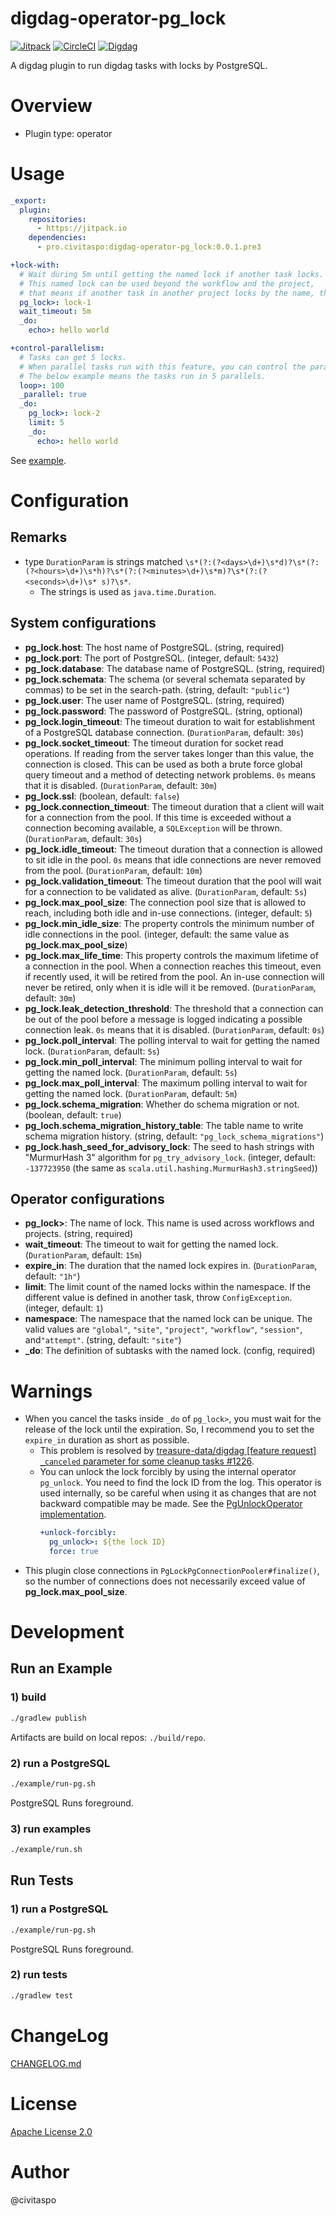 # digdag-operator-pg_lock
[![Jitpack](https://jitpack.io/v/pro.civitaspo/digdag-operator-pg_lock.svg)](https://jitpack.io/#pro.civitaspo/digdag-operator-pg_lock) [![CircleCI](https://circleci.com/gh/civitaspo/digdag-operator-pg_lock.svg?style=shield)](https://circleci.com/gh/civitaspo/digdag-operator-pg_lock) [![Digdag](https://img.shields.io/badge/digdag-v0.9.39-brightgreen.svg)](https://github.com/treasure-data/digdag/releases/tag/v0.9.39)

A digdag plugin to run digdag tasks with locks by PostgreSQL.

# Overview

- Plugin type: operator

# Usage

```yaml
_export:
  plugin:
    repositories:
      - https://jitpack.io
    dependencies:
      - pro.civitaspo:digdag-operator-pg_lock:0.0.1.pre3

+lock-with:
  # Wait during 5m until getting the named lock if another task locks.
  # This named lock can be used beyond the workflow and the project,
  # that means if another task in another project locks by the name, this task waits until the lock is released.
  pg_lock>: lock-1
  wait_timeout: 5m
  _do:
    echo>: hello world

+control-parallelism:
  # Tasks can get 5 locks.
  # When parallel tasks run with this feature, you can control the parallelism.
  # The below example means the tasks run in 5 parallels.
  loop>: 100
  _parallel: true
  _do:
    pg_lock>: lock-2  
    limit: 5
    _do:
      echo>: hello world
```

See [example](./example).

# Configuration

## Remarks

- type `DurationParam` is strings matched `\s*(?:(?<days>\d+)\s*d)?\s*(?:(?<hours>\d+)\s*h)?\s*(?:(?<minutes>\d+)\s*m)?\s*(?:(?<seconds>\d+)\s*
s)?\s*`.
  - The strings is used as `java.time.Duration`.
  
## System configurations

- **pg_lock.host**: The host name of PostgreSQL. (string, required)
- **pg_lock.port**: The port of PostgreSQL. (integer, default: `5432`)
- **pg_lock.database**: The database name of PostgreSQL. (string, required)
- **pg_lock.schemata**: The schema (or several schemata separated by commas) to be set in the search-path. (string, default: `"public"`)
- **pg_lock.user**: The user name of PostgreSQL. (string, required)
- **pg_lock.password**: The password of PostgreSQL. (string, optional)
- **pg_lock.login_timeout**: The timeout duration to wait for establishment of a PostgreSQL database connection. (`DurationParam`, default: `30s`)
- **pg_lock.socket_timeout**: The timeout duration for socket read operations. If reading from the server takes longer than this value, the connection is closed. This can be used as both a brute force global query timeout and a method of detecting network problems. `0s` means that it is disabled. (`DurationParam`, default: `30m`)
- **pg_lock.ssl**: (boolean, default: `false`)
- **pg_lock.connection_timeout**: The timeout duration that a client will wait for a connection from the pool. If this time is exceeded without a connection becoming available, a `SQLException` will be thrown. (`DurationParam`, default: `30s`)
- **pg_lock.idle_timeout**: The timeout duration that a connection is allowed to sit idle in the pool. `0s` means that idle connections are never removed from the pool. (`DurationParam`, default: `10m`)
- **pg_lock.validation_timeout**: The timeout duration that the pool will wait for a connection to be validated as alive. (`DurationParam`, default: `5s`)
- **pg_lock.max_pool_size**: The connection pool size that is allowed to reach, including both idle and in-use connections. (integer, default: `5`)
- **pg_lock.min_idle_size**: The property controls the minimum number of idle connections in the pool. (integer, default: the same value as **pg_lock.max_pool_size**)
- **pg_lock.max_life_time**: This property controls the maximum lifetime of a connection in the pool. When a connection reaches this timeout, even if recently used, it will be retired from the pool. An in-use connection will never be retired, only when it is idle will it be removed. (`DurationParam`, default: `30m`)
- **pg_lock.leak_detection_threshold**: The threshold that a connection can be out of the pool before a message is logged indicating a possible connection leak. `0s` means that it is disabled. (`DurationParam`, default: `0s`)
- **pg_lock.poll_interval**: The polling interval to wait for getting the named lock. (`DurationParam`, default: `5s`)
- **pg_lock.min_poll_interval**: The minimum polling interval to wait for getting the named lock. (`DurationParam`, default: `5s`)
- **pg_lock.max_poll_interval**: The maximum polling interval to wait for getting the named lock. (`DurationParam`, default: `5m`)
- **pg_lock.schema_migration**: Whether do schema migration or not. (boolean, default: `true`)
- **pg_loch.schema_migration_history_table**: The table name to write schema migration history. (string, default: `"pg_lock_schema_migrations"`)
- **pg_lock.hash_seed_for_advisory_lock**: The seed to hash strings with "MurmurHash 3" algorithm for `pg_try_advisory_lock`. (integer, default: `-137723950` (the same as `scala.util.hashing.MurmurHash3.stringSeed`))


## Operator configurations

- **pg_lock>**: The name of lock. This name is used across workflows and projects. (string, required)
- **wait_timeout**: The timeout to wait for getting the named lock. (`DurationParam`, default: `15m`)
- **expire_in**: The duration that the named lock expires in. (`DurationParam`, default: `"1h"`)
- **limit**: The limit count of the named locks within the namespace. If the different value is defined in another task, throw `ConfigException`. (integer, default: `1`) 
- **namespace**: The namespace that the named lock can be unique. The valid values are `"global"`, `"site"`, `"project"`, `"workflow"`, `"session"`, and`"attempt"`. (string, default: `"site"`)
- **_do**: The definition of subtasks with the named lock. (config, required) 


# Warnings

* When you cancel the tasks inside `_do` of `pg_lock>`, you must wait for the release of the lock until the expiration. So, I recommend you to set the `expire_in` duration as short as possible.
    * This problem is resolved by [treasure-data/digdag \[feature request\] `_canceled` parameter for some cleanup tasks #1226](https://github.com/treasure-data/digdag/issues/1226).
    * You can unlock the lock forcibly by using the internal operator `pg_unlock`. You need to find the lock ID from the log. This operator is used internally, so be careful when using it as changes that are not backward compatible may be made. See the [PgUnlockOperator implementation](./src/main/scala/pro/civitaspo/digdag/plugin/pg_lock/unlock/PgUnlockOperator.scala).
      ```yaml
      +unlock-forcibly:
        pg_unlock>: ${the lock ID}
        force: true
      ```
* This plugin close connections in `PgLockPgConnectionPooler#finalize()`, so the number of connections does not necessarily exceed value of **pg_lock.max_pool_size**.

# Development

## Run an Example

### 1) build

```sh
./gradlew publish
```

Artifacts are build on local repos: `./build/repo`.

### 2) run a PostgreSQL

```sh
./example/run-pg.sh
```

PostgreSQL Runs foreground.

### 3) run examples

```sh
./example/run.sh
```

## Run Tests

### 1) run a PostgreSQL

```sh
./example/run-pg.sh
```

PostgreSQL Runs foreground.

### 2) run tests

```sh
./gradlew test
```

# ChangeLog

[CHANGELOG.md](./CHANGELOG.md)

# License

[Apache License 2.0](./LICENSE.txt)

# Author

@civitaspo

